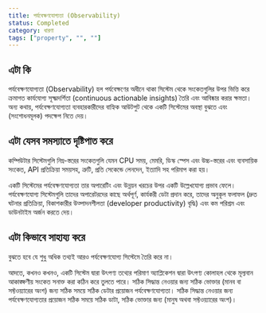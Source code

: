 ```yaml
---
title: পর্যবেক্ষণযোগ্যতা (Observability)
status: Completed
category: ধারণা
tags: ["property", "", ""]
---
```


## এটা কি

পর্যবেক্ষণযোগ্যতা (Observability) হল পর্যবেক্ষণের অধীনে থাকা সিস্টেম থেকে সংকেতগুলির উপর ভিত্তি করে ক্রমাগত কার্যযোগ্য সূক্ষ্মদর্শিতা (continuous actionable insights) তৈরি এবং আবিষ্কার করার ক্ষমতা। 
অন্য কথায়, পর্যবেক্ষণযোগ্যতা ব্যবহারকারীদের বাহ্যিক আউটপুট থেকে একটি সিস্টেমের অবস্থা বুঝতে এবং (সংশোধনমূলক) পদক্ষেপ নিতে দেয়।

## এটা যেসব সমস্যাতে দৃষ্টিপাত করে

কম্পিউটার সিস্টেমগুলি নিম্ন-স্তরের সংকেতগুলি যেমন CPU সময়, মেমরি, ডিস্ক স্পেস এবং উচ্চ-স্তরের এবং ব্যবসায়িক সংকেত, API প্রতিক্রিয়া সময়সহ, ত্রুটি, প্রতি সেকেন্ডে লেনদেন, ইত্যাদি সহ পরিমাপ করা হয়।


একটি সিস্টেমের পর্যবেক্ষণযোগ্যতা তার অপারেটিং এবং উন্নয়ন খরচের উপর একটি উল্লেখযোগ্য প্রভাব ফেলে।
পর্যবেক্ষণযোগ্য সিস্টেমগুলি তাদের অপারেটরদের কাছে অর্থপূর্ণ, কার্যকরী ডেটা প্রদান করে, তাদের অনুকূল ফলাফল (দ্রুত ঘটনার প্রতিক্রিয়া, বিকাশকারীর উত্পাদনশীলতা (developer productivity) বৃদ্ধি) এবং কম পরিশ্রম এবং ডাউনটাইম অর্জন করতে দেয়।

## এটা কিভাবে সাহায্য করে

বুঝতে হবে যে শুধু অধিক তথ্যই আরও পর্যবেক্ষণযোগ্য সিস্টেমে তৈরি করে না।

আদতে, কখনও কখনও, একটি সিস্টেম দ্বারা উৎপণ্য তথ্যের পরিমাণ অ্যাপ্লিকেশন দ্বারা উৎপণ্য কোলাহল থেকে মূল্যবান আকাঙ্ক্ষণীয় সংকেত সনাক্ত করা কঠিন করে তুলতে পারে।
সঠিক সিদ্ধান্ত নেওয়ার জন্য সঠিক ভোক্তার (মানব বা সফ্টওয়্যারের অংশ) জন্য সঠিক সময়ে সঠিক ডেটার প্রয়োজন পর্যবেক্ষণযোগ্যতা।
সঠিক সিদ্ধান্ত নেওয়ার জন্য পর্যবেক্ষণযোগ্যতার প্রয়োজন সঠিক সময়ে সঠিক ডাটা, সঠিক ভোক্তার জন্য (মানুষ অথবা সফ্টওয়্যারের অংশ)।
